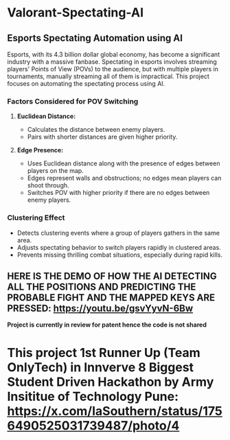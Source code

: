 # Valorant-Spectating-AI

## Esports Spectating Automation using AI

Esports, with its 4.3 billion dollar global economy, has become a significant industry with a massive fanbase. Spectating in esports involves streaming players' Points of View (POVs) to the audience, but with multiple players in tournaments, manually streaming all of them is impractical. This project focuses on automating the spectating process using AI.

### Factors Considered for POV Switching

1. **Euclidean Distance:**
   - Calculates the distance between enemy players.
   - Pairs with shorter distances are given higher priority.
   
2. **Edge Presence:**
   - Uses Euclidean distance along with the presence of edges between players on the map.
   - Edges represent walls and obstructions; no edges mean players can shoot through.
   - Switches POV with higher priority if there are no edges between enemy players.

### Clustering Effect

- Detects clustering events where a group of players gathers in the same area.
- Adjusts spectating behavior to switch players rapidly in clustered areas.
- Prevents missing thrilling combat situations, especially during rapid kills.



## HERE IS THE DEMO OF HOW THE AI DETECTING ALL THE POSITIONS AND PREDICTING THE PROBABLE FIGHT AND THE MAPPED KEYS ARE PRESSED: https://youtu.be/gsvYyvN-6Bw 



**Project is currently in review for patent hence the code is not shared** 



# This project 1st Runner Up (Team OnlyTech) in Innverve 8 Biggest Student Driven Hackathon by Army Insititue of Technology Pune: https://x.com/IaSouthern/status/1756490525031739487/photo/4 
